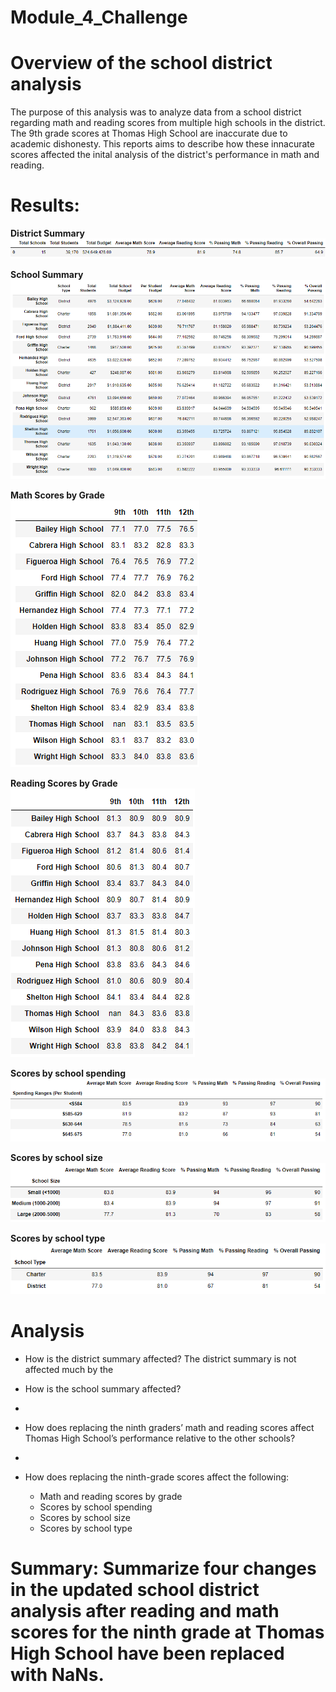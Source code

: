 # Module_4_Challenge

# Overview of the school district analysis
  The purpose of this analysis was to analyze data from a school district regarding math and reading scores from multiple high schools in the district. The 9th grade scores   at Thomas High School are inaccurate due to academic dishonesty. This reports aims to describe how these innacurate scores affected the inital analysis of the district's     performance in math and reading. 
  
# Results:
**District Summary**
![This is an image](https://github.com/nsmeltz/Module_4_Challenge/blob/760cde5de33c8ef4f9667cc64725d9e584ab0b48/Resources/district_summary.png)

**School Summary**
![This is an image](https://github.com/nsmeltz/Module_4_Challenge/blob/c41cf673289c96dde0eddefa9208334ba5e59be9/Resources/per_school_summary.png)

**Math Scores by Grade**                                                                           
![This is an image](https://github.com/nsmeltz/Module_4_Challenge/blob/892c2639b6c7992935a766c128df86a09dc1e15a/Resources/math_scores.png)

**Reading Scores by Grade**                                                              
![This is an image](https://github.com/nsmeltz/Module_4_Challenge/blob/892c2639b6c7992935a766c128df86a09dc1e15a/Resources/reading_scores.png)

**Scores by school spending**                                            
![This is an image](https://github.com/nsmeltz/Module_4_Challenge/blob/ef116c404ed464b6013ac2110985d5b0b0df3db0/Resources/scores_spending.png)

**Scores by school size**                                                   
![This is an image](https://github.com/nsmeltz/Module_4_Challenge/blob/ef116c404ed464b6013ac2110985d5b0b0df3db0/Resources/scores_size.png)

**Scores by school type**                                         
![This is an image](https://github.com/nsmeltz/Module_4_Challenge/blob/ef116c404ed464b6013ac2110985d5b0b0df3db0/Resources/scores_type.png)

# Analysis

  - How is the district summary affected?
    The district summary is not affected much by the 
    
  - How is the school summary affected?
  - 
  - How does replacing the ninth graders’ math and reading scores affect Thomas High School’s performance relative to the other schools?
  - 
  - How does replacing the ninth-grade scores affect the following:
    - Math and reading scores by grade
    - Scores by school spending
    - Scores by school size
    - Scores by school type

# Summary: Summarize four changes in the updated school district analysis after reading and math scores for the ninth grade at Thomas High School have been replaced with NaNs.
